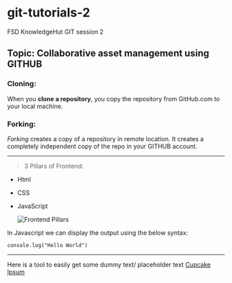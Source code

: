 # git-tutorials-2
FSD KnowledgeHut GIT session 2

## Topic: Collaborative asset management using GITHUB

### Cloning:
When you **clone a repository**, you copy the repository from GitHub.com to your local machine. 

### Forking:
*Forking* creates a copy of a repository in remote location. It creates a completely independent copy of the repo in your GITHUB account. 

--- 

> 3 Pillars of Frontend:
- Html
- CSS
- JavaScript

	![Frontend Pillars](https://p92.com/binaries/content/gallery/p92website/technologies/htmlcssjs-overview.png)

In Javascript we can display the output using the below syntax:

`console.log("Hello World")`

---

Here is a tool to easily get some dummy text/ placeholder text [Cupcake Ipsum](https://cupcakeipsum.com/)

